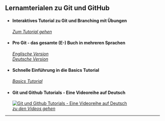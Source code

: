 ## Lernamterialen zu Git und GitHub



- #### **Interaktives Tutorial zu Git und Branching mit Übungen**
  [*Zum Tutorial gehen*](https://learngitbranching.js.org/)

- #### **Pro Git - das gesamte (E-) Buch in mehreren Sprachen**

  [*Englische Version*](https://git-scm.com/book/en/v2)  
  [*Deutsche Version*](https://git-scm.com/book/de/v2)

- #### **Schnelle Einführung in die Basics Tutorial**
  [*Basics Tutorial*](https://www.ionos.de/digitalguide/websites/web-entwicklung/git-tutorial/)

- #### **Git und Github Tutorials - Eine Videoreihe auf Deutsch**
  [![Git und Github Tutorials - Eine Videoreihe auf Deutsch](https://i.ytimg.com//vi/9RbU-h0NH0A/hqdefault.jpg)](https://www.youtube.com/watch?v=9RbU-h0NH0A&list=PLNmsVeXQZj7rbmmqb1Lt_RGU4DEhelTrR)  
  [*zu den Videos gehen*](https://www.youtube.com/watch?v=9RbU-h0NH0A&list=PLNmsVeXQZj7rbmmqb1Lt_RGU4DEhelTrR)


---

